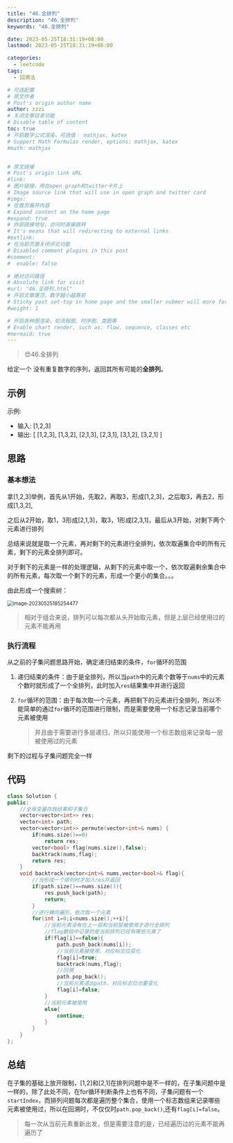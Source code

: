 ```yaml
---
title: "46.全排列"
description: "46.全排列"
keywords: "46.全排列"

date: 2023-05-25T18:31:19+08:00
lastmod: 2023-05-25T18:31:19+08:00

categories:
  - leetcode
tags:
  - 回溯法	

# 可选配置
# 原文作者
# Post's origin author name
author: zzzi
# 关闭文章目录功能
# Disable table of content
toc: true
# 开启数学公式渲染，可选值： mathjax, katex
# Support Math Formulas render, options: mathjax, katex
#math: mathjax


# 原文链接
# Post's origin link URL
#link:
# 图片链接，用在open graph和twitter卡片上
# Image source link that will use in open graph and twitter card
#imgs:
# 在首页展开内容
# Expand content on the home page
#expand: true
# 外部链接地址，访问时直接跳转
# It's means that will redirecting to external links
#extlink:
# 在当前页面关闭评论功能
# Disabled comment plugins in this post
#comment:
#  enable: false

# 绝对访问路径
# Absolute link for visit
#url: "46.全排列.html"
# 开启文章置顶，数字越小越靠前
# Sticky post set-top in home page and the smaller nubmer will more forward.
#weight: 1

# 开启各种图渲染，如流程图、时序图、类图等
# Enable chart render, such as: flow, sequence, classes etc
#mermaid: true
---
```


> :heart_eyes:46.全排列

给定一个 没有重复数字的序列，返回其所有可能的**全排列**。

<!--more-->

## 示例

示例:

- 输入: [1,2,3]
- 输出: [ [1,2,3], [1,3,2], [2,1,3], [2,3,1], [3,1,2], [3,2,1] ]

## 思路

### 基本想法 

拿[1,2,3]举例，首先从1开始，先取2，再取3，形成[1,2,3]，之后取3，再去2，形成[1,3,2],

之后从2开始，取1，3形成[2,1,3]，取3，1形成[2,3,1]，最后从3开始，对剩下两个元素进行排列

总结来说就是取一个元素，再对剩下的元素进行全排列，依次取遍集合中的所有元素，剩下的元素全排列即可。

对于剩下的元素是一样的处理逻辑，从剩下的元素中取一个，依次取遍剩余集合中的所有元素，每次取一个剩下的元素，形成一个更小的集合。。。

由此形成一个搜索树：

<img src="https://zzzi-img-1313100942.cos.ap-beijing.myqcloud.com/img/202305251852533.png" alt="image-20230525185254477" style="zoom:80%;" />

> 相对于组合来说，排列可以每次都从头开始取元素，但是上层已经使用过的元素不能再用

### 执行流程

从之前的子集问题思路开始，确定递归结束的条件，`for`循环的范围

1. 递归结束的条件：由于是全排列，所以当`path`中的元素个数等于`nums`中的元素个数时就形成了一个全排列，此时加入`res`结果集中并进行返回

2. `for`循环的范围：由于每次取一个元素，再把剩下的元素进行全排列，所以不能简单的通过`for`循环的范围进行限制，而是需要使用一个标志记录当前哪个元素被使用

   > 并且由于需要进行多层递归，所以只能使用一个标志数组来记录每一层被使用过的元素

剩下的过程与子集问题完全一样

## 代码

```c++
class Solution {
public:
    //全局变量存放结果和子集合
    vector<vector<int>> res;
    vector<int> path;
    vector<vector<int>> permute(vector<int>& nums) {
        if(nums.size()==0)
            return res;
        vector<bool> flag(nums.size(),false);
        backtrack(nums,flag);
        return res;
    }
    void backtrack(vector<int>& nums,vector<bool>& flag){
        //当形成一个排列时才加入res并返回
        if(path.size()==nums.size()){
            res.push_back(path);
            return;
        }
        //进行横向遍历，依次取一个元素
        for(int i=0;i<nums.size();++i){
            //当前元素没有在上一层和当前层被使用才进行全排列
            //flag数组中记录的是当前排列已经有哪些元素了
            if(flag[i]==false){
                path.push_back(nums[i]);
                //当前元素被使用，对应标志位变化
                flag[i]=true;
                backtrack(nums,flag);
                //回溯
                path.pop_back();
                //当前元素退出path，对应标志位也要变化
                flag[i]=false;
            }
            //当前元素被使用
            else{
                continue;
            }
        }
    }
};
```

## 总结

在子集的基础上放开限制，[1,2]和[2,1]在排列问题中是不一样的，在子集问题中是一样的，除了此处不同，在for循环判断条件上也有不同，子集问题有一个`startIndex`，而排列问题每次都是遍历整个集合，使用一个标志数组来记录哪些元素被使用过，所以在回溯时，不仅仅时`path.pop_back()`,还有`flag[i]=false`。

> 每一次从当前元素重新出发，但是需要注意的是，已经遍历过的元素不能再遍历了
